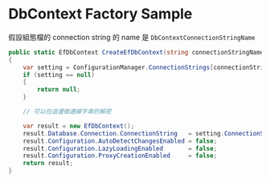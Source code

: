 # DbContext Factory Sample

假設組態檔的 connection string 的 name 是 `DbContextConnectionStringName`

```csharp
public static EfDbContext CreateEfDbContext(string connectionStringName = "DbContextConnectionStringName")
{
    var setting = ConfigurationManager.ConnectionStrings[connectionStringName];
    if (setting == null)
    {
        return null;
    }

    // 可以在這邊做連線字串的解密

    var result = new EfDbContext();
    result.Database.Connection.ConnectionString   = setting.ConnectionString;
    result.Configuration.AutoDetectChangesEnabled = false;
    result.Configuration.LazyLoadingEnabled       = false;
    result.Configuration.ProxyCreationEnabled     = false;
    return result;
}
```
